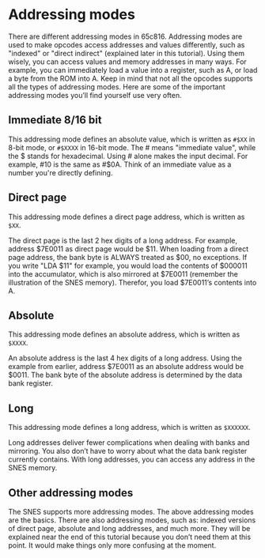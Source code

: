 # Addressing modes

There are different addressing modes in 65c816. Addressing modes are used to make opcodes access addresses and values differently, such as "indexed" or "direct indirect" (explained later in this tutorial). Using them wisely, you can access values and memory addresses in many ways. For example, you can immediately load a value into a register, such as A, or load a byte from the ROM into A. Keep in mind that not all the opcodes supports all the types of addressing modes. Here are some of the important addressing modes you’ll find yourself use very often.

## Immediate 8/16 bit
This addressing mode defines an absolute value, which is written as `#$XX` in 8-bit mode, or `#$XXXX` in 16-bit mode. The # means "immediate value", while the $ stands for hexadecimal. Using # alone makes the input decimal. For example, #10 is the same as #$0A. Think of an immediate value as a number you're directly defining.

## Direct page 
This addressing mode defines a direct page address, which is written as `$XX`.

The direct page is the last 2 hex digits of a long address. For example, address $7E0011 as direct page would be $11. When loading from a direct page address, the bank byte is ALWAYS treated as $00, no exceptions. If you write "LDA $11" for example, you would load the contents of $000011 into the accumulator, which is also mirrored at $7E0011 (remember the illustration of the SNES memory). Therefor, you load $7E0011’s contents into A.

## Absolute
This addressing mode defines an absolute address, which is written as `$XXXX`. 

An absolute address is the last 4 hex digits of a long address. Using the example from earlier, address $7E0011 as an absolute address would be $0011. The bank byte of the absolute address is determined by the data bank register.

## Long
This addressing mode defines a long address, which is written as `$XXXXXX`.

Long addresses deliver fewer complications when dealing with banks and mirroring. You also don’t have to worry about what the data bank register currently contains. With long addresses, you can access any address in the SNES memory.

## Other addressing modes

The SNES supports more addressing modes. The above addressing modes are the basics. There are also addressing modes, such as: indexed versions of direct page, absolute and long addresses, and much more. They will be explained near the end of this tutorial because you don’t need them at this point. It would make things only more confusing at the moment.
